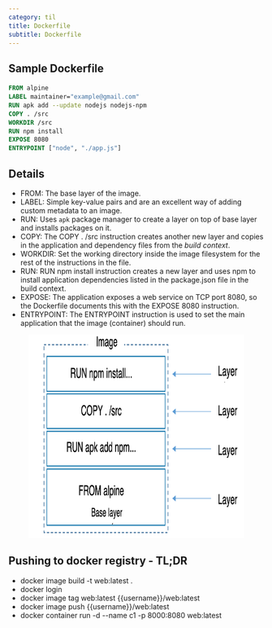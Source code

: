 ```yaml
---
category: til
title: Dockerfile
subtitle: Dockerfile
---
```


## Sample Dockerfile  
```Dockerfile
FROM alpine  
LABEL maintainer="example@gmail.com"  
RUN apk add --update nodejs nodejs-npm  
COPY . /src  
WORKDIR /src  
RUN npm install  
EXPOSE 8080  
ENTRYPOINT ["node", "./app.js"]  
```

## Details  
- FROM: The base layer of the image.  
- LABEL: Simple key-value pairs and are an excellent way of adding custom metadata to an image.  
- RUN: Uses `apk` package manager to create a layer on top of base layer and installs packages on it.  
- COPY: The COPY . /src instruction creates another new layer and copies in the application and dependency files from the *build context*.  
- WORKDIR: Set the working directory inside the image filesystem for the rest of the instructions in the file.  
- RUN: RUN npm install instruction creates a new layer and uses npm to install application dependencies listed in the package.json file in the build context.  
- EXPOSE: The application exposes a web service on TCP port 8080, so the Dockerfile documents this with the EXPOSE 8080 instruction.  
- ENTRYPOINT: The ENTRYPOINT instruction is used to set the main application that the image (container) should run.  

<figure>
<img src="/assets/img/docker_custom_image_layers.png" alt="docker_custom_image_layers"
title="docker custom image layers" width="800" height="400" />
</figure>


## Pushing to docker registry - TL;DR  
- docker image build -t web:latest .  
- docker login
- docker image tag web:latest \{\{username\}\}/web:latest  
- docker image push \{\{username\}\}/web:latest  
- docker container run -d --name c1 -p 8000:8080 web:latest  


